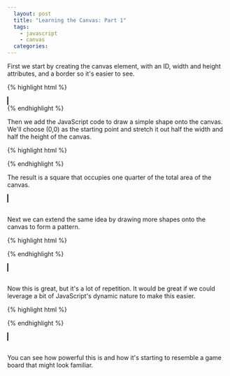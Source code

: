 ```yaml
---
  layout: post
  title: "Learning the Canvas: Part 1"
  tags:
    - javascript
    - canvas
  categories:
---
```


First we start by creating the canvas element, with an ID, width and height
attributes, and a border so it's easier to see.

{% highlight html %}
<div>
  <canvas id="canvas" width="200" height="200" style="border: 1px solid black">
  </canvas>
</div>
{% endhighlight %}

Then we add the JavaScript code to draw a simple shape onto the canvas. We'll
choose (0,0) as the starting point and stretch it out half the width and half
the height of the canvas.

{% highlight html %}
<script>
  var canvas = document.getElementById("canvas");
  var context = canvas.getContext("2d");
  context.fillStyle = "rgb(0, 0, 125)";
  context.fillRect(0, 0, 100, 100);
</script>
{% endhighlight %}

The result is a square that occupies one quarter of the total area of the
canvas.

<div>
  <canvas id="canvas" width="200" height="200" style="border: 1px solid black">
  </canvas>
</div>

<script>
  var canvas = document.getElementById("canvas");
  var context = canvas.getContext("2d");
  context.fillStyle = "rgb(0, 0, 125)";
  context.fillRect(0, 0, 100, 100);
</script>

<br/>

Next we can extend the same idea by drawing more shapes onto the canvas to form
a pattern.

{% highlight html %}
<script>
  var canvas = document.getElementById("canvas");
  var context = canvas.getContext("2d");
  context.fillStyle = "rgb(0, 0, 125)";
  context.fillRect(0, 0, 100, 100);
  context.fillStyle = "rgb(125, 0, 0)";
  context.fillRect(0, 100, 100, 200);
  context.fillStyle = "rgb(125, 0, 0)";
  context.fillRect(100, 0, 200, 100);
  context.fillStyle = "rgb(0, 0, 125)";
  context.fillRect(100, 100, 200, 200);
</script>
{% endhighlight %}

<div>
  <canvas id="canvas-2" width="200" height="200" style="border: 1px solid black">
  </canvas>
</div>

<script>
  var canvas = document.getElementById("canvas-2");
  var context = canvas.getContext("2d");
  context.fillStyle = "rgb(0, 0, 125)";
  context.fillRect(0, 0, 100, 100);
  context.fillStyle = "rgb(125, 0, 0)";
  context.fillRect(0, 100, 100, 200);
  context.fillStyle = "rgb(125, 0, 0)";
  context.fillRect(100, 0, 200, 100);
  context.fillStyle = "rgb(0, 0, 125)";
  context.fillRect(100, 100, 200, 200);
</script>

<br/>

Now this is great, but it's a lot of repetition. It would be great if we could
leverage a bit of JavaScript's dynamic nature to make this easier.

{% highlight html %}
<script>
  var canvas = document.getElementById("canvas-3");
  var context = canvas.getContext("2d");
  for (var index = 0; index < 8; index += 1) {
    if (index % 2 == 0) {
      context.fillStyle = "rgb(255, 255, 255)";
    } else {
      context.fillStyle = "rgb(0, 0, 0)";
    }
    context.fillRect(0+100*index, 0, 100+100*index, 100);
  }
</script>
{% endhighlight %}

<div>
  <canvas id="canvas-3" width="800" height="100" style="border: 1px solid black">
  </canvas>
</div>

<script>
  var canvas = document.getElementById("canvas-3");
  var context = canvas.getContext("2d");
  for (var index = 0; index < 8; index += 1) {
    if (index % 2 == 0) {
      context.fillStyle = "rgb(255, 255, 255)";
    } else {
      context.fillStyle = "rgb(0, 0, 0)";
    }
    context.fillRect(0+100*index, 0, 100+100*index, 100);
  }
</script>

<br/>

You can see how powerful this is and how it's starting to resemble a game board
that might look familiar.
